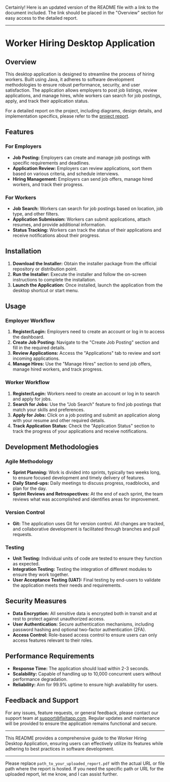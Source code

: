 Certainly! Here is an updated version of the README file with a link to the document included. The link should be placed in the "Overview" section for easy access to the detailed report.

---

# Worker Hiring Desktop Application

## Overview

This desktop application is designed to streamline the process of hiring workers. Built using Java, it adheres to software development methodologies to ensure robust performance, security, and user satisfaction. The application allows employers to post job listings, review applications, and manage hires, while workers can search for job postings, apply, and track their application status.

For a detailed report on the project, including diagrams, design details, and implementation specifics, please refer to the [project report](Project_Report.pdf).

## Features

### For Employers
- **Job Posting:** Employers can create and manage job postings with specific requirements and deadlines.
- **Application Review:** Employers can review applications, sort them based on various criteria, and schedule interviews.
- **Hiring Management:** Employers can send job offers, manage hired workers, and track their progress.

### For Workers
- **Job Search:** Workers can search for job postings based on location, job type, and other filters.
- **Application Submission:** Workers can submit applications, attach resumes, and provide additional information.
- **Status Tracking:** Workers can track the status of their applications and receive notifications about their progress.

## Installation

1. **Download the Installer:** Obtain the installer package from the official repository or distribution point.
2. **Run the Installer:** Execute the installer and follow the on-screen instructions to complete the installation.
3. **Launch the Application:** Once installed, launch the application from the desktop shortcut or start menu.

## Usage

### Employer Workflow
1. **Register/Login:** Employers need to create an account or log in to access the dashboard.
2. **Create Job Posting:** Navigate to the "Create Job Posting" section and fill in the required details.
3. **Review Applications:** Access the "Applications" tab to review and sort incoming applications.
4. **Manage Hires:** Use the "Manage Hires" section to send job offers, manage hired workers, and track progress.

### Worker Workflow
1. **Register/Login:** Workers need to create an account or log in to search and apply for jobs.
2. **Search for Jobs:** Use the "Job Search" feature to find job postings that match your skills and preferences.
3. **Apply for Jobs:** Click on a job posting and submit an application along with your resume and other required details.
4. **Track Application Status:** Check the "Application Status" section to track the progress of your applications and receive notifications.

## Development Methodologies

### Agile Methodology
- **Sprint Planning:** Work is divided into sprints, typically two weeks long, to ensure focused development and timely delivery of features.
- **Daily Stand-ups:** Daily meetings to discuss progress, roadblocks, and plan for the day.
- **Sprint Reviews and Retrospectives:** At the end of each sprint, the team reviews what was accomplished and identifies areas for improvement.

### Version Control
- **Git:** The application uses Git for version control. All changes are tracked, and collaborative development is facilitated through branches and pull requests.

### Testing
- **Unit Testing:** Individual units of code are tested to ensure they function as expected.
- **Integration Testing:** Testing the integration of different modules to ensure they work together.
- **User Acceptance Testing (UAT):** Final testing by end-users to validate the application meets their needs and requirements.

## Security Measures

- **Data Encryption:** All sensitive data is encrypted both in transit and at rest to protect against unauthorized access.
- **User Authentication:** Secure authentication mechanisms, including password hashing and optional two-factor authentication (2FA).
- **Access Control:** Role-based access control to ensure users can only access features relevant to their roles.

## Performance Requirements

- **Response Time:** The application should load within 2-3 seconds.
- **Scalability:** Capable of handling up to 10,000 concurrent users without performance degradation.
- **Reliability:** Aim for 99.9% uptime to ensure high availability for users.

## Feedback and Support

For any issues, feature requests, or general feedback, please contact our support team at support@fixitapp.com. Regular updates and maintenance will be provided to ensure the application remains functional and secure.

---

This README provides a comprehensive guide to the Worker Hiring Desktop Application, ensuring users can effectively utilize its features while adhering to best practices in software development.

---

Please replace `path_to_your_uploaded_report.pdf` with the actual URL or file path where the report is hosted. If you need the specific path or URL for the uploaded report, let me know, and I can assist further.
